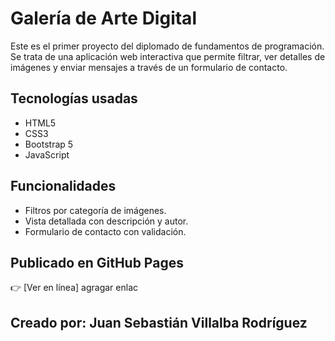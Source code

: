 # Galería de Arte Digital

Este es el primer proyecto del diplomado de fundamentos de programación. Se trata de una aplicación web interactiva que permite filtrar, ver detalles de imágenes y enviar mensajes a través de un formulario de contacto.

## Tecnologías usadas
- HTML5
- CSS3
- Bootstrap 5
- JavaScript

## Funcionalidades
- Filtros por categoría de imágenes.
- Vista detallada con descripción y autor.
- Formulario de contacto con validación.

## Publicado en GitHub Pages
👉 [Ver en línea] agragar enlac

## Creado por: Juan Sebastián Villalba Rodríguez